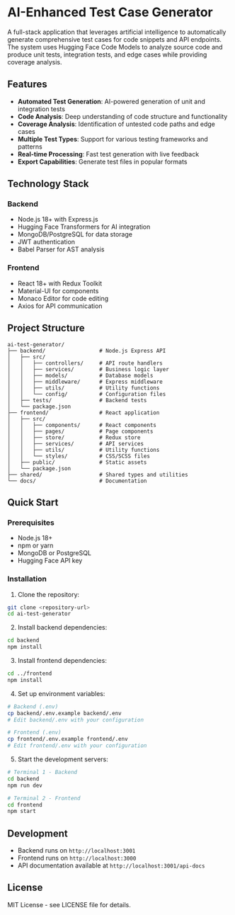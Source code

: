 # AI-Enhanced Test Case Generator

A full-stack application that leverages artificial intelligence to automatically generate comprehensive test cases for code snippets and API endpoints. The system uses Hugging Face Code Models to analyze source code and produce unit tests, integration tests, and edge cases while providing coverage analysis.

## Features

- **Automated Test Generation**: AI-powered generation of unit and integration tests
- **Code Analysis**: Deep understanding of code structure and functionality  
- **Coverage Analysis**: Identification of untested code paths and edge cases
- **Multiple Test Types**: Support for various testing frameworks and patterns
- **Real-time Processing**: Fast test generation with live feedback
- **Export Capabilities**: Generate test files in popular formats

## Technology Stack

### Backend
- Node.js 18+ with Express.js
- Hugging Face Transformers for AI integration
- MongoDB/PostgreSQL for data storage
- JWT authentication
- Babel Parser for AST analysis

### Frontend  
- React 18+ with Redux Toolkit
- Material-UI for components
- Monaco Editor for code editing
- Axios for API communication

## Project Structure

```
ai-test-generator/
├── backend/                 # Node.js Express API
│   ├── src/
│   │   ├── controllers/     # API route handlers
│   │   ├── services/        # Business logic layer
│   │   ├── models/          # Database models
│   │   ├── middleware/      # Express middleware
│   │   ├── utils/           # Utility functions
│   │   └── config/          # Configuration files
│   ├── tests/               # Backend tests
│   └── package.json
├── frontend/                # React application
│   ├── src/
│   │   ├── components/      # React components
│   │   ├── pages/           # Page components
│   │   ├── store/           # Redux store
│   │   ├── services/        # API services
│   │   ├── utils/           # Utility functions
│   │   └── styles/          # CSS/SCSS files
│   ├── public/              # Static assets
│   └── package.json
├── shared/                  # Shared types and utilities
└── docs/                    # Documentation
```

## Quick Start

### Prerequisites
- Node.js 18+
- npm or yarn
- MongoDB or PostgreSQL
- Hugging Face API key

### Installation

1. Clone the repository:
```bash
git clone <repository-url>
cd ai-test-generator
```

2. Install backend dependencies:
```bash
cd backend
npm install
```

3. Install frontend dependencies:
```bash
cd ../frontend  
npm install
```

4. Set up environment variables:
```bash
# Backend (.env)
cp backend/.env.example backend/.env
# Edit backend/.env with your configuration

# Frontend (.env)
cp frontend/.env.example frontend/.env
# Edit frontend/.env with your configuration
```

5. Start the development servers:
```bash
# Terminal 1 - Backend
cd backend
npm run dev

# Terminal 2 - Frontend  
cd frontend
npm start
```

## Development

- Backend runs on `http://localhost:3001`
- Frontend runs on `http://localhost:3000`
- API documentation available at `http://localhost:3001/api-docs`

## License

MIT License - see LICENSE file for details.